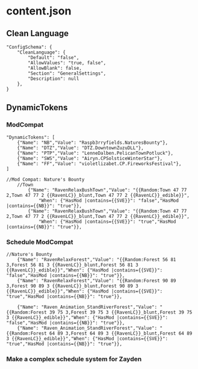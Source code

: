 # content.json

## Clean Language

    "ConfigSchema": {
        "CleanLanguage": {
            "Default": "false",
            "AllowValues": "true, false",
            "AllowBlank": false,
            "Section": "GeneralSettings",
            "Description": null
        },
    }

## DynamicTokens

### ModCompat

    "DynamicTokens": [
        {"Name": "NB","Value": "Raspb3rryfields.NaturesBounty"},
        {"Name": "DTZ","Value": "DTZ.DowntownZuzuDLL"},
        {"Name": "PTP","Value": "LenneDalben.PelicanTownPotluck"},
        {"Name": "SWS","Value": "Airyn.CPSolsticeWinterStar"},
        {"Name": "FF","Value": "violetlizabet.CP.FireworksFestival"},
    ]

    //Mod Compat: Nature's Bounty
        //Town
            {"Name": "RavenRelaxBushTown","Value": "{{Random:Town 47 77 2,Town 47 77 2 {{RavenLC}}_blunt,Town 47 77 2 {{RavenLC}}_edible}}",
                "When": {"HasMod |contains={{SVE}}": "false","HasMod |contains={{NB}}": "true"}},
            {"Name": "RavenRelaxBushTown","Value": "{{Random:Town 47 77 2,Town 47 77 2 {{RavenLC}}_blunt,Town 47 77 2 {{RavenLC}}_edible}}",
                "When": {"HasMod |contains={{SVE}}": "true","HasMod |contains={{NB}}": "true"}},

### Schedule ModCompat

    //Nature's Bounty
        {"Name": "RavenRelaxForest","Value": "{{Random:Forest 56 81 3,Forest 56 81 3 {{RavenLC}}_blunt,Forest 56 81 3 {{RavenLC}}_edible}}","When": {"HasMod |contains={{SVE}}": "false","HasMod |contains={{NB}}": "true"}},
        {"Name": "RavenRelaxForest","Value": "{{Random:Forest 90 89 3,Forest 90 89 3 {{RavenLC}}_blunt,Forest 90 89 3 {{RavenLC}}_edible}}","When": {"HasMod |contains={{SVE}}": "true","HasMod |contains={{NB}}": "true"}},
        
        {"Name": "Raven_Animation_StandRiverForest","Value": "{{Random:Forest 39 75 3,Forest 39 75 3 {{RavenLC}}_blunt,Forest 39 75 3 {{RavenLC}}_edible}}","When": {"HasMod |contains={{SVE}}": "false","HasMod |contains={{NB}}": "true"}},
        {"Name": "Raven_Animation_StandRiverForest","Value": "{{Random:Forest 64 89 3,Forest 64 89 3 {{RavenLC}}_blunt,Forest 64 89 3 {{RavenLC}}_edible}}","When": {"HasMod |contains={{SVE}}": "true","HasMod |contains={{NB}}": "true"}},

### Make a complex schedule system for Zayden